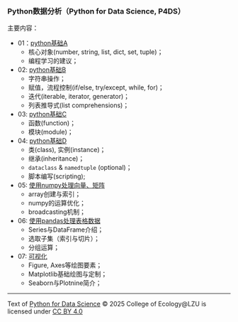 ### Python数据分析（Python for Data Science, P4DS）

主要内容：
- 01：[python基础A](https://github.com/mt1022/p4ds/blob/main/01_python_basics_a.ipynb)
  - 核心对象(number, string, list, dict, set, tuple)；
  - 编程学习的建议；
- 02: [python基础B](https://github.com/mt1022/p4ds/blob/main/02_python_basics_b.ipynb)
  - 字符串操作；
  - 赋值，流程控制(if/else, try/except, while, for)；
  - 迭代(iterable, iterator, generator)；
  - 列表推导式(list comprehensions)；
- 03: [python基础C](https://github.com/mt1022/p4ds/blob/main/03_python_basics_c.ipynb)
  - 函数(function)；
  - 模块(module)；
- 04: [python基础D](https://github.com/mt1022/p4ds/blob/main/04_python_basics_d.ipynb)
  - 类(class), 实例(instance)；
  - 继承(inheritance)；
  - `dataclass` & `namedtuple` (optional)；
  - 脚本编写(scripting);
- 05: [使用numpy处理向量、矩阵](https://github.com/mt1022/p4ds/blob/main/05_numpy.ipynb)
  - array创建与索引；
  - numpy的运算优化；
  - broadcasting机制；
- 06: [使用pandas处理表格数据](https://github.com/mt1022/p4ds/blob/main/06_pandas.ipynb)
  - Series与DataFrame介绍；
  - 选取子集（索引与切片）；
  - 分组运算；
- 07: [可视化](https://github.com/mt1022/p4ds/blob/main/07_visualization.ipynb)
  - Figure, Axes等绘图要素；
  - Matplotlib基础绘图与定制；
  - Seaborn与Plotnine简介；

----------------
Text of <a href="https://github.com/mt1022/p4ds">Python for Data Science</a> © 2025 College of Ecology@LZU is licensed under <a href="https://creativecommons.org/licenses/by/4.0/">CC BY 4.0</a>

